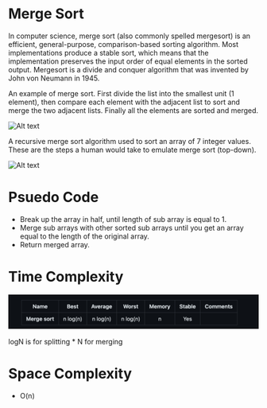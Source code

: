 # Merge Sort

In computer science, merge sort (also commonly spelled mergesort) is an efficient, general-purpose, comparison-based sorting algorithm. Most implementations produce a stable sort, which means that the implementation preserves the input order of equal elements in the sorted output. Mergesort is a divide and conquer algorithm that was invented by John von Neumann in 1945.

An example of merge sort. First divide the list into the smallest unit (1 element), then compare each element with the adjacent list to sort and merge the two adjacent lists. Finally all the elements are sorted and merged.

![Alt text](https://camo.githubusercontent.com/1d3f6508e07151f337fddc8e0e25b3f53fb1abd4cb3cebca16d8333544fc3d99/68747470733a2f2f75706c6f61642e77696b696d656469612e6f72672f77696b6970656469612f636f6d6d6f6e732f632f63632f4d657267652d736f72742d6578616d706c652d33303070782e676966)

A recursive merge sort algorithm used to sort an array of 7 integer values. These are the steps a human would take to emulate merge sort (top-down).

![Alt text](https://camo.githubusercontent.com/09baf033d2b5ffa34f47095070db9d02a410ca598e090e315ae9982ff305b01d/68747470733a2f2f75706c6f61642e77696b696d656469612e6f72672f77696b6970656469612f636f6d6d6f6e732f652f65362f4d657267655f736f72745f616c676f726974686d5f6469616772616d2e737667)

# Psuedo Code

- Break up the array in half, until length of sub array is equal to 1.
- Merge sub arrays with other sorted sub arrays until you get an array equal to the length of the original array.
- Return merged array.

# Time Complexity

![Alt text](image.png)


logN is for splitting * N for merging 

# Space Complexity
- O(n)